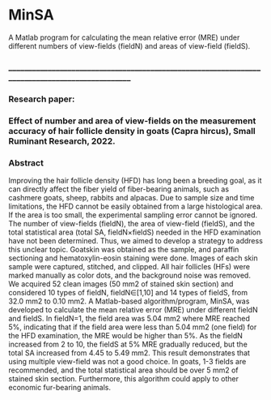 # MinSA
A Matlab program for calculating the mean relative error (MRE) under different numbers of view-fields (fieldN) and areas of view-field (fieldS).

### _______________________________________________________________________________________________
### Research paper: 
### Effect of number and area of view-fields on the measurement accuracy of hair follicle density in goats (Capra hircus), Small Ruminant Research, 2022.
### Abstract
Improving the hair follicle density (HFD) has long been a breeding goal, as it can directly affect the fiber yield of fiber-bearing animals, such as cashmere goats, sheep, rabbits and alpacas. Due to sample size and time limitations, the HFD cannot be easily obtained from a large histological area. If the area is too small, the experimental sampling error cannot be ignored. The number of view-fields (fieldN), the area of view-field (fieldS), and the total statistical area (total SA, fieldN×fieldS) needed in the HFD examination have not been determined. Thus, we aimed to develop a strategy to address this unclear topic. Goatskin was obtained as the sample, and paraffin sectioning and hematoxylin-eosin staining were done. Images of each skin sample were captured, stitched, and clipped. All hair follicles (HFs) were marked manually as color dots, and the background noise was removed. We acquired 52 clean images (50 mm2 of stained skin section) and considered 10 types of fieldN, fieldN∈[1,10] and 14 types of fieldS, from 32.0 mm2 to 0.10 mm2. A Matlab-based algorithm/program, MinSA, was developed to calculate the mean relative error (MRE) under different fieldN and fieldS. In fieldN=1, the field area was 5.04 mm2 where MRE reached 5%, indicating that if the field area were less than 5.04 mm2 (one field) for the HFD examination, the MRE would be higher than 5%. As the fieldN increased from 2 to 10, the fieldS at 5% MRE gradually reduced, but the total SA increased from 4.45 to 5.49 mm2. This result demonstrates that using multiple view-field was not a good choice. In goats, 1-3 fields are recommended, and the total statistical area should be over 5 mm2 of stained skin section. Furthermore, this algorithm could apply to other economic fur-bearing animals.
